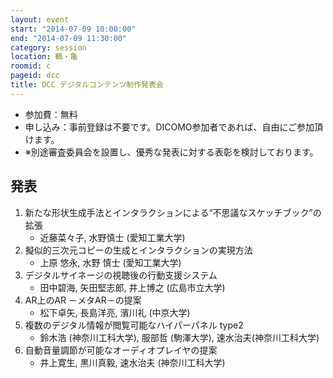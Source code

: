```yaml
---
layout: event
start: "2014-07-09 10:00:00"
end: "2014-07-09 11:30:00"
category: session
location: 鶴・亀
roomid: c
pageid: dcc
title: DCC デジタルコンテンツ制作発表会
---
```

- 参加費：無料
- 申し込み：事前登録は不要です。DICOMO参加者であれば、自由にご参加頂けます。
- ※別途審査委員会を設置し、優秀な発表に対する表彰を検討しております。

## 発表

1. 新たな形状生成手法とインタラクションによる“不思議なスケッチブック”の拡張
    - 近藤菜々子, 水野慎士 (愛知工業大学)
2. 擬似的三次元コピーの生成とインタラクションの実現方法
    - 上原 悠永, 水野 慎士 (愛知工業大学)
3. デジタルサイネージの視聴後の行動支援システム
    - 田中碧海, 矢田堅志郎, 井上博之 (広島市立大学)
4. AR上のAR －メタAR－の提案
    - 松下卓矢, 長島洋亮, 濱川礼 (中京大学)
5. 複数のデジタル情報が閲覧可能なハイパーパネル type2
    - 鈴木浩 (神奈川工科大学), 服部哲 (駒澤大学), 速水治夫(神奈川工科大学)
6. 自動音量調節が可能なオーディオプレイヤの提案
    - 井上寛生, 黒川真毅, 速水治夫 (神奈川工科大学)
